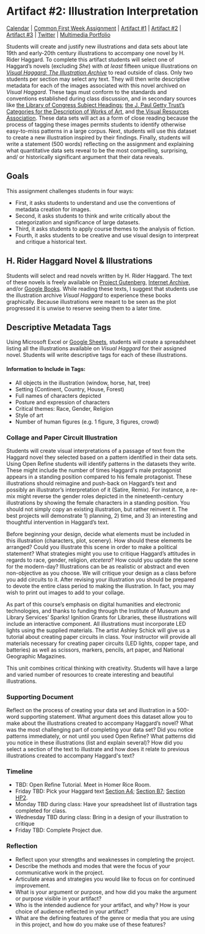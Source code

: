<link rel="shortcut icon" href="https://kholterhoff.github.io/F17_ENG_1102/favicon.ico" type="image/x-icon">
<link rel="icon" href="https://kholterhoff.github.io/F17_ENG_1102/favicon.ico" type="image/x-icon">

<h1>Artifact #2: Illustration Interpretation</h1>

<a href="https://kholterhoff.github.io/S18_ENG_1102/Victorian_Digital_Humanities">Calendar</a>  |  <a href="https://kholterhoff.github.io/S18_ENG_1102/Common_First_Week_Assignment">Common First Week Assignment</a> | <a href="https://kholterhoff.github.io/S18_ENG_1102/Artifact_1">Artifact #1</a> |  <a href="https://kholterhoff.github.io/S18_ENG_1102/Artifact_2">Artifact #2</a> |  <a href="https://kholterhoff.github.io/S18_ENG_1102/Artifact_3">Artifact #3</a> |  <a href="https://kholterhoff.github.io/S18_ENG_1102/Twitter">Twitter</a> | <a href="https://kholterhoff.github.io/S18_ENG_1102/Multimedia_Portfolio">Multimedia Portfolio</a>

Students will create and justify new illustrations and data sets about late 19th and early-20th century illustrations to accompany one novel by H. Rider Haggard. To complete this artifact students will select one of Haggard’s novels (excluding _She_) with _at least_ fifteen unique illustrations on _<a href="www.visualhaggard.org">Visual Haggard: The Illustration Archive</a>_ to read outside of class. Only two students per section may select any text. They will then write descriptive metadata for each of the images associated with this novel archived on _Visual Haggard_. These tags must conform to the standards and conventions established during class discussion, and in secondary sources like <a href="http://id.loc.gov/authorities/subjects.html">the Library of Congress Subject Headings</a>; <a href="http://www.getty.edu/research/publications/electronic_publications/cdwa/">the J. Paul Getty Trust’s Categories for the Description of Works of Art</a>, and <a href="http://vraweb.org/">the Visual Resources Association</a>. These data sets will act as a form of close reading because the process of tagging these images permits students to identify otherwise easy-to-miss patterns in a large corpus. Next, students will use this dataset to create a new illustration inspired by their findings. Finally, students will write a statement (500 words) reflecting on the assignment and explaining what quantitative data sets reveal to be the most compelling, surprising, and/ or historically significant argument that their data reveals.


<h2>Goals</h2>

This assignment challenges students in four ways:

* First, it asks students to understand and use the conventions of metadata creation for images.
* Second, it asks students to think and write critically about the categorization and significance of large datasets.
* Third, it asks students to apply course themes to the analysis of fiction.
* Fourth, it asks students to be creative and use visual design to interpreat and critique a historical text.


<h2>H. Rider Haggard Novel & Illustrations</h2>

Students will select and read novels written by H. Rider Haggard. The text of these novels is freely available on <a href="http://www.gutenberg.org/">Project Gutenberg</a>, <a href="https://archive.org/">Internet Archive</a>, and/or <a href="https://books.google.com/">Google Books</a>. While reading these texts, I suggest that students use the illustration archive _Visual Haggard_ to experience these books graphically. Because illustrations were meant to be seen as the plot progressed it is unwise to reserve seeing them to a later time.


<h2>Descriptive Metadata Tags</h2>

Using Microsoft Excel or <a href="https://www.google.com/sheets/about/">Google Sheets</a>, students will create a spreadsheet listing all the illustrations available on _Visual Haggard_ for their assigned novel. Students will write descriptive tags for each of these illustrations.


<h4>Information to Include in Tags:</h4>

* All objects in the illustration (window, horse, hat, tree)
* Setting (Continent, Country, House, Forest)
* Full names of characters depicted
* Posture and expression of characters
* Critical themes: Race, Gender, Religion
* Style of art
* Number of human figures (e.g. 1 figure, 3 figures, crowd)


<h3>Collage and Paper Circuit Illustration</h3>

Students will create visual interpretations of a passage of text from the Haggard novel they selected based on a pattern identified in their data sets. Using Open Refine students will identify patterns in the datasets they write. These might include the number of times Haggard's male protagonist appears in a standing position compared to his female protagonist. These illustrations should reimagine and push-back on Haggard’s text and possibly an illustrator’s interpretation of it (Satire, Remix). For instance, a re-mix might reverse the gender roles depicted in the nineteenth-century illustrations by showing the female characters in a standing position. You should not simply copy an existing illustration, but rather reinvent it. The best projects will demonstrate 1) planning, 2) time, and 3) an interesting and thoughtful intervention in Haggard’s text.

Before beginning your design, decide what elements must be included in this illustration (characters, plot, scenery). How should these elements be arranged? Could you illustrate this scene in order to make a political statement? What strategies might you use to critique Haggard’s attitudes in regards to race, gender, religion, _etcetera_? How could you update the scene for the modern-day? Illustrations can be as realistic or abstract and even non-objective as you choose. We will critique your design as a class before you add circuits to it. After revising your illustration you should be prepared to devote the entire class period to making the illustration. In fact, you may wish to print out images to add to your collage.

As part of this course’s emphasis on digital humanities and electronic technologies, and thanks to funding through the Institute of Museum and Library Services’ Sparks! Ignition Grants for Libraries, these illustrations will include an interactive component. All illustrations must incorporate LED lights using the supplied materials. The artist Ashley Schick will give us a tutorial about creating paper circuits in class. Your instructor will provide all materials necessary for creating paper circuits (LED lights, copper tape, and batteries) as well as scissors, markers, pencils, art paper, and National Geographic Magazines.

This unit combines critical thinking with creativity. Students will have a large and varied number of resources to create interesting and beautiful illustrations.


<h3>Supporting Document </h3>

Reflect on the process of creating your data set and illustration in a 500-word supporting statement. What argument does this dataset allow you to make about the illustrations created to accompany Haggard’s novel? What was the most challenging part of completing your data set? Did you notice patterns immediately, or not until you used Open Refine? What patterns did you notice in these illustrations (list and explain several)? How did you select a section of the text to illustrate and how does it relate to previous illustrations created to accompany Haggard's text?


<h3>Timeline</h3>

* TBD: Open Refine Tutorial. Meet in Homer Rice Room.
* Friday TBD: Pick your Haggard text <a href="">Section A4</a>; <a href="">Section B7</a>; <a href="">Section HP2</a>.
* Monday TBD during class: Have your spreadsheet list of illustration tags completed for class.
* Wednesday TBD during class: Bring in a design of your illustration to critique 
* Friday TBD: Complete Project due.


<h3>Reflection</h3>

* Reflect upon your strengths and weaknesses in completing the project.
* Describe the methods and modes that were the focus of your communicative work in the project.
* Articulate areas and strategies you would like to focus on for continued improvement.
* What is your argument or purpose, and how did you make the argument or purpose visible in your artifact?
* Who is the intended audience for your artifact, and why? How is your choice of audience reflected in your artifact?
* What are the defining features of the genre or media that you are using in this project, and how do you make use of these features?
